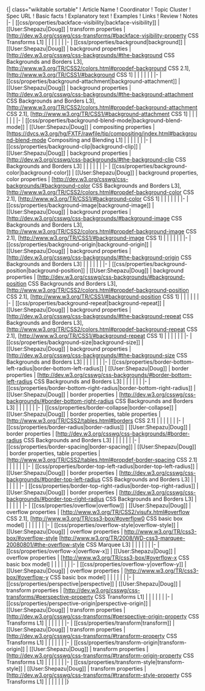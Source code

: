 {| class="wikitable sortable"
! Article Name
! Coordinator
! Topic Cluster
! Spec URL
! Basic facts
! Explanatory text
! Examples
! Links 
! Review 
! Notes
|-
| [[css/properties/backface-visibility|backface-visibility]]
| [[User:Shepazu|Doug]]
| transform properties
| [http://dev.w3.org/csswg/css-transforms/#backface-visibility-property CSS Transforms L1]
| 
| 
| 
| 
| 
| 
|-
| [[css/properties/background|background]]
| [[User:Shepazu|Doug]]
| background properties
| [http://dev.w3.org/csswg/css-backgrounds/#the-background CSS Backgrounds and Borders L3], [http://www.w3.org/TR/CSS2/colors.html#propdef-background CSS 2.1], [http://www.w3.org/TR/CSS1/#background CSS 1]
| 
| 
| 
| 
| 
| 
|-
| [[css/properties/background-attachment|background-attachment]]
| [[User:Shepazu|Doug]]
| background properties
| [http://dev.w3.org/csswg/css-backgrounds/#the-background-attachment CSS Backgrounds and Borders L3], [http://www.w3.org/TR/CSS2/colors.html#propdef-background-attachment CSS 2.1], [http://www.w3.org/TR/CSS1/#background-attachment CSS 1]
| 
| 
| 
| 
| 
| 
|-
| [[css/properties/background-blend-mode|background-blend-mode]]
| [[User:Shepazu|Doug]]
| compositing properties
| [https://dvcs.w3.org/hg/FXTF/rawfile/tip/compositing/index.html#background-blend-mode Compositing and Blending L1]
| 
| 
| 
| 
| 
| 
|-
| [[css/properties/background-clip|background-clip]]
| [[User:Shepazu|Doug]]
| background properties
| [http://dev.w3.org/csswg/css-backgrounds/#the-background-clip CSS Backgrounds and Borders L3]
| 
| 
| 
| 
| 
| 
|-
| [[css/properties/background-color|background-color]]
| [[User:Shepazu|Doug]]
| background properties, color properties
| [http://dev.w3.org/csswg/css-backgrounds/#background-color CSS Backgrounds and Borders L3], [http://www.w3.org/TR/CSS2/colors.html#propdef-background-color CSS 2.1], [http://www.w3.org/TR/CSS1/#background-color CSS 1]
| 
| 
| 
| 
| 
| 
|-
| [[css/properties/background-image|background-image]]
| [[User:Shepazu|Doug]]
| background properties
| [http://dev.w3.org/csswg/css-backgrounds/#background-image CSS Backgrounds and Borders L3], [http://www.w3.org/TR/CSS2/colors.html#propdef-background-image CSS 2.1], [http://www.w3.org/TR/CSS1/#background-image CSS 1]
| 
| 
| 
| 
| 
| 
|-
| [[css/properties/background-origin|background-origin]]
| [[User:Shepazu|Doug]]
| background properties
| [http://dev.w3.org/csswg/css-backgrounds/#the-background-origin CSS Backgrounds and Borders L3]
| 
| 
| 
| 
| 
| 
|-
| [[css/properties/background-position|background-position]]
| [[User:Shepazu|Doug]]
| background properties
| [http://dev.w3.org/csswg/css-backgrounds/#background-position CSS Backgrounds and Borders L3], [http://www.w3.org/TR/CSS2/colors.html#propdef-background-position CSS 2.1], [http://www.w3.org/TR/CSS1/#background-position CSS 1]
| 
| 
| 
| 
| 
| 
|-
| [[css/properties/background-repeat|background-repeat]]
| [[User:Shepazu|Doug]]
| background properties
| [http://dev.w3.org/csswg/css-backgrounds/#the-background-repeat CSS Backgrounds and Borders L3], [http://www.w3.org/TR/CSS2/colors.html#propdef-background-repeat CSS 2.1], [http://www.w3.org/TR/CSS1/#background-repeat CSS 1]
| 
| 
| 
| 
| 
| 
|-
| [[css/properties/background-size|background-size]]
| [[User:Shepazu|Doug]]
| background properties
| [http://dev.w3.org/csswg/css-backgrounds/#the-background-size CSS Backgrounds and Borders L3]
| 
| 
| 
| 
| 
| 
|-
| [[css/properties/border-bottom-left-radius|border-bottom-left-radius]]
| [[User:Shepazu|Doug]]
| border properties
| [http://dev.w3.org/csswg/css-backgrounds/#border-bottom-left-radius CSS Backgrounds and Borders L3]
| 
| 
| 
| 
| 
| 
|-
| [[css/properties/border-bottom-right-radius|border-bottom-right-radius]]
| [[User:Shepazu|Doug]]
| border properties
| [http://dev.w3.org/csswg/css-backgrounds/#border-bottom-right-radius CSS Backgrounds and Borders L3]
| 
| 
| 
| 
| 
| 
|-
| [[css/properties/border-collapse|border-collapse]]
| [[User:Shepazu|Doug]]
| border properties, table properties
| [http://www.w3.org/TR/CSS2/tables.html#borders CSS 2.1]
| 
| 
| 
| 
| 
| 
|-
| [[css/properties/border-radius|border-radius]]
| [[User:Shepazu|Doug]]
| border properties
| [http://dev.w3.org/csswg/css-backgrounds/#border-radius CSS Backgrounds and Borders L3]
| 
| 
| 
| 
| 
| 
|-
| [[css/properties/border-spacing|border-spacing]]
| [[User:Shepazu|Doug]]
| border properties, table properties
| [http://www.w3.org/TR/CSS2/tables.html#propdef-border-spacing CSS 2.1]
| 
| 
| 
| 
| 
| 
|-
| [[css/properties/border-top-left-radius|border-top-left-radius]]
| [[User:Shepazu|Doug]]
| border properties
| [http://dev.w3.org/csswg/css-backgrounds/#border-top-left-radius CSS Backgrounds and Borders L3]
| 
| 
| 
| 
| 
| 
|-
| [[css/properties/border-top-right-radius|border-top-right-radius]]
| [[User:Shepazu|Doug]]
| border properties
| [http://dev.w3.org/csswg/css-backgrounds/#border-top-right-radius CSS Backgrounds and Borders L3]
| 
| 
| 
| 
| 
| 
|-
| [[css/properties/overflow|overflow]]
| [[User:Shepazu|Doug]]
| overflow properties
| [http://www.w3.org/TR/CSS2/visufx.html#overflow CSS 2.1], [http://www.w3.org/TR/css3-box/#overflow0 CSS basic box model]
| 
| 
| 
| 
| 
| 
|-
| [[css/properties/overflow-style|overflow-style]]
| [[User:Shepazu|Doug]]
| overflow properties
| http://www.w3.org/TR/css3-box/#overflow-style [http://www.w3.org/TR/2008/WD-css3-marquee-20080801/#the-overflow-style CSS Marquee L3]
| 
| 
| 
| 
| 
| 
|-
| [[css/properties/overflow-x|overflow-x]]
| [[User:Shepazu|Doug]]
| overflow properties
| [http://www.w3.org/TR/css3-box/#overflow-x CSS basic box model]
| 
| 
| 
| 
| 
| 
|-
| [[css/properties/overflow-y|overflow-y]]
| [[User:Shepazu|Doug]]
| overflow properties
| [http://www.w3.org/TR/css3-box/#overflow-y CSS basic box model]
| 
| 
| 
| 
| 
| 
|-
| [[css/properties/perspective|perspective]]
| [[User:Shepazu|Doug]]
| transform properties
| [http://dev.w3.org/csswg/css-transforms/#perspective-property CSS Transforms L1]
| 
| 
| 
| 
| 
| 
|-
| [[css/properties/perspective-origin|perspective-origin]]
| [[User:Shepazu|Doug]]
| transform properties
| [http://dev.w3.org/csswg/css-transforms/#perspective-origin-property CSS Transforms L1]
| 
| 
| 
| 
| 
| 
|-
| [[css/properties/transform|transform]]
| [[User:Shepazu|Doug]]
| transform properties
| [http://dev.w3.org/csswg/css-transforms/#transform-property CSS Transforms L1]
| 
| 
| 
| 
| 
| 
|-
| [[css/properties/transform-origin|transform-origin]]
| [[User:Shepazu|Doug]]
| transform properties
| [http://dev.w3.org/csswg/css-transforms/#transform-origin-property CSS Transforms L1]
| 
| 
| 
| 
| 
| 
|-
| [[css/properties/transform-style|transform-style]]
| [[User:Shepazu|Doug]]
| transform properties
| [http://dev.w3.org/csswg/css-transforms/#transform-style-property CSS Transforms L1]
| 
| 
| 
| 
| 
| 
|}